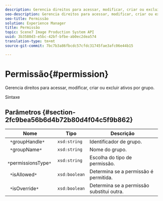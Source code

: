 ```yaml
---
description: Gerencia direitos para acessar, modificar, criar ou excluir ativos por grupo.
seo-description: Gerencia direitos para acessar, modificar, criar ou excluir ativos por grupo.
seo-title: Permissão
solution: Experience Manager
title: Permissão
topic: Scene7 Image Production System API
uuid: 3b3580d3-e5bc-42bf-bfbe-ab0ec2dea574
translation-type: tm+mt
source-git-commit: 7bc7b3a86fbcdc57cfdc31745fae3afc06e44b15

---
```



# Permissão{#permission}

Gerencia direitos para acessar, modificar, criar ou excluir ativos por grupo.

Sintaxe

## Parâmetros {#section-2fc9bea56b6d4b72b80d4f04c5f9b862}

| Nome | Tipo | Descrição |
|---|---|---|
| ` *`groupHandle`*` | `xsd:string` | Identificador de grupo. |
| ` *`groupName`*` | `xsd:string` | Nome do grupo. |
| ` *`permissionsType`*` | `xsd:string` | Escolha do tipo de permissão. |
| ` *`isAllowed`*` | `xsd:boolean` | Determina se a permissão é permitida. |
| ` *`isOverride`*` | `xsd:boolean` | Determina se a permissão substitui outra. |

